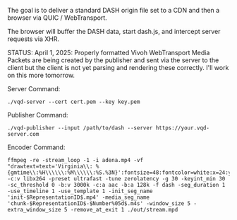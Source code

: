 The goal is to deliver a standard DASH origin file set to a CDN and then a browser via QUIC / WebTransport. 

The browser will buffer the DASH data, start dash.js, and intercept server requests via XHR.

STATUS: April 1, 2025: Properly formatted Vivoh WebTransport Media Packets are being created by the publisher and sent via the server to the client but the client is not yet parsing and rendering these correctly. I'll work on this more tomorrow.

Server Command:
```
./vqd-server --cert cert.pem --key key.pem
```

Publisher Command:
```
./vqd-publisher --input /path/to/dash --server https://your.vqd-server.com
```

Encoder Command:
```
ffmpeg -re -stream_loop -1 -i adena.mp4 -vf "drawtext=text='Virginia\\: %{gmtime\\:%H\\\\\\:%M\\\\\\:%S.%3N}':fontsize=48:fontcolor=white:x=24:y=24" -c:v libx264 -preset ultrafast -tune zerolatency -g 30 -keyint_min 30 -sc_threshold 0 -b:v 3000k -c:a aac -b:a 128k -f dash -seg_duration 1 -use_timeline 1 -use_template 1 -init_seg_name 'init-$RepresentationID$.mp4' -media_seg_name 'chunk-$RepresentationID$-$Number%05d$.m4s' -window_size 5 -extra_window_size 5 -remove_at_exit 1 ./out/stream.mpd
```
